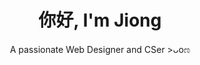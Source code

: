 <h1 align="center">你好, I'm Jiong</h1>
<p align="center">A passionate Web Designer and CSer >ᴗoಣ</p>

<p align="left">
</p>

